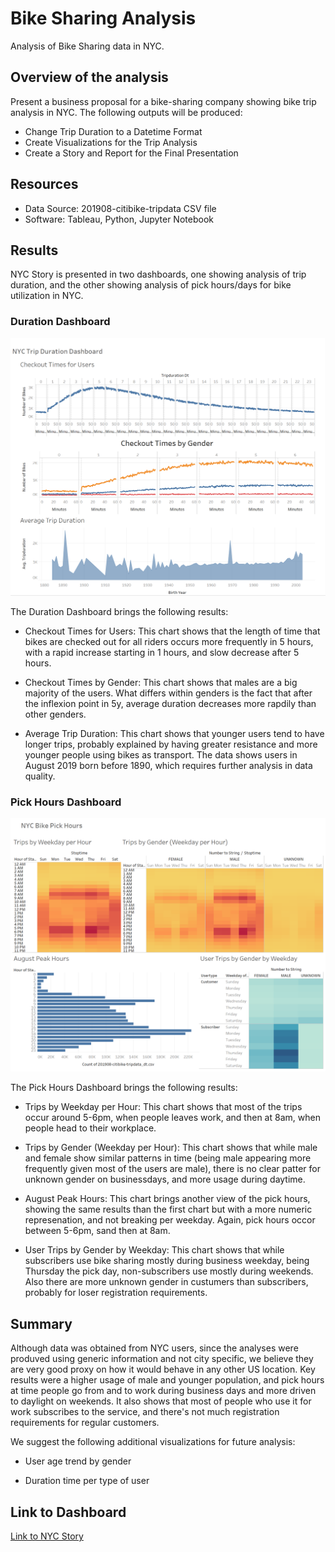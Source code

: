 # Bike Sharing Analysis
  Analysis of Bike Sharing data in NYC.
  
## Overview of the analysis
Present a business proposal for a bike-sharing company showing bike trip analysis in NYC.
The following outputs will be produced:

- Change Trip Duration to a Datetime Format
- Create Visualizations for the Trip Analysis
- Create a Story and Report for the Final Presentation
  
## Resources
- Data Source: 201908-citibike-tripdata CSV file
- Software: Tableau, Python, Jupyter Notebook

## Results
NYC Story is presented in two dashboards, one showing analysis of trip duration, and the other showing analysis of pick hours/days for bike utilization in NYC.

### Duration Dashboard
![Duration](/Duration.png)

The Duration Dashboard brings the following results:

  - Checkout Times for Users:  This chart shows that the length of time that bikes are checked out for all riders occurs more frequently in 5 hours, with a rapid increase starting in 1 hours, and slow decrease after 5 hours.

  - Checkout Times by Gender:  This chart shows that males are a big majority of the users.  What differs within genders is the fact that after the inflexion point in 5y, average duration decreases more rapdily than other genders.

  - Average Trip Duration: This chart shows that younger users tend to have longer trips, probably explained by having greater resistance and more younger people using bikes as transport.  The data shows users in August 2019 born before 1890, which requires further analysis in data quality.

### Pick Hours Dashboard
![PickHours](/PickHours.png)
   
The Pick Hours Dashboard brings the following results:
 
  - Trips by Weekday per Hour: This chart shows that most of the trips occur around 5-6pm, when people leaves work, and then at 8am, when people head to their workplace.

  - Trips by Gender (Weekday per Hour):  This chart shows that while male and female show similar patterns in time (being male appearing more frequently given most of the users are male), there is no clear patter for unknown gender on businessdays, and more usage during daytime.

  - August Peak Hours: This chart brings another view of the pick hours, showing the same results than the first chart but with a more numeric represenation, and not breaking per weekday. Again, pick hours occor between 5-6pm, sand then at 8am.

  - User Trips by Gender by Weekday:  This chart shows that while subscribers use bike sharing mostly during business weekday, being Thursday the pick day, non-subscribers use mostly during weekends.  Also there are more unknown gender in custumers than subscribers, probably for loser registration requirements.
 
## Summary

Although data was obtained from NYC users, since the analyses were produved using generic information and not city specific, we believe they are very good proxy on how it would behave in any other US location.  Key results were a higher usage of male and younger population, and pick hours at time people go from and to work during business days and more driven to daylight on weekends.  It also shows that most of people who use it for work subscribes to the service, and there's not much registration requirements for regular customers.

We suggest the following additional visualizations for future analysis:

  - User age trend by gender
  
  - Duration time per type of user  
  
## Link to Dashboard
  
[Link to NYC Story](https://public.tableau.com/profile/fernando.santos8046#!/vizhome/challenge_16126440284230/NYCStory?publish=yes "Link to NYC Story")
